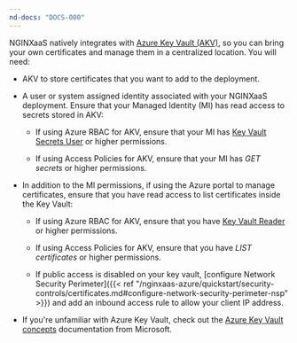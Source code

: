 ```yaml
---
nd-docs: "DOCS-000"
---
```


NGINXaaS natively integrates with [Azure Key Vault (AKV)](https://azure.microsoft.com/en-us/products/key-vault), so you can bring your own certificates and manage them in a centralized location. You will need:

- AKV to store certificates that you want to add to the deployment.

- A user or system assigned identity associated with your NGINXaaS deployment. Ensure that your Managed Identity (MI) has read access to secrets stored in AKV:

  - If using Azure RBAC for AKV, ensure that your MI has [Key Vault Secrets User](https://learn.microsoft.com/en-us/azure/role-based-access-control/built-in-roles#key-vault-secrets-user) or higher permissions.

  - If using Access Policies for AKV, ensure that your MI has *GET secrets* or higher permissions.

- In addition to the MI permissions, if using the Azure portal to manage certificates, ensure that you have read access to list certificates inside the Key Vault:

  - If using Azure RBAC for AKV, ensure that you have [Key Vault Reader](https://learn.microsoft.com/en-us/azure/role-based-access-control/built-in-roles#key-vault-reader) or higher permissions.

  - If using Access Policies for AKV, ensure that you have *LIST certificates* or higher permissions.

  - If public access is disabled on your key vault, [configure Network Security Perimeter]({{< ref "/nginxaas-azure/quickstart/security-controls/certificates.md#configure-network-security-perimeter-nsp" >}}) and add an inbound access rule to allow your client IP address.

- If you're unfamiliar with Azure Key Vault, check out the [Azure Key Vault concepts](https://docs.microsoft.com/en-us/azure/key-vault/general/basic-concepts) documentation from Microsoft.